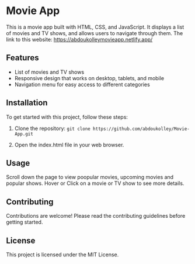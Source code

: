 # Movie App

This is a movie app built with HTML, CSS, and JavaScript. It displays a list of movies and TV shows, and allows users to navigate through them.
The link to this website: https://abdoukolleymovieapp.netlify.app/

## Features

- List of movies and TV shows
- Responsive design that works on desktop, tablets, and mobile
- Navigation menu for easy access to different categories

## Installation

To get started with this project, follow these steps:

1. Clone the repository: `git clone https://github.com/abdoukolley/Movie-App.git`

2. Open the index.html file in your web browser.

## Usage
Scroll down the page to view poopular movies, upcoming movies and popular shows. Hover or Click on a movie or TV show to see more details.

## Contributing
Contributions are welcome! Please read the contributing guidelines before getting started.

## License
This project is licensed under the MIT License.

